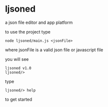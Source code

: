 # ljsoned
a json file editor and app platform

to use the project type
```
node ljsoned/main.js <jsonFile>
```
where jsonFile is a valid json file or javascript file

you will see
```
ljsoned v1.0
ljsoned/>
```
type
```
ljsoned/> help
```
to get started
